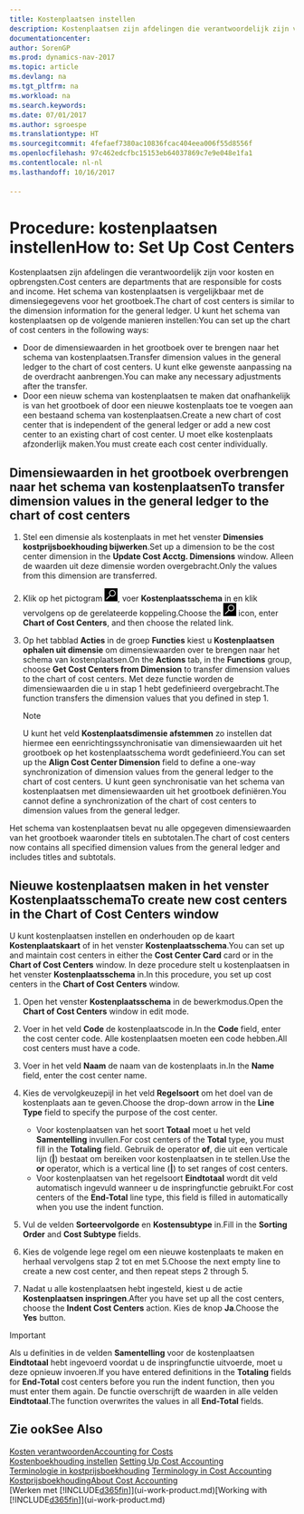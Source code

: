 ```yaml
---
title: Kostenplaatsen instellen
description: Kostenplaatsen zijn afdelingen die verantwoordelijk zijn voor kosten en opbrengsten. Het schema van kostenplaatsen is vergelijkbaar met de dimensiegegevens voor het grootboek.
documentationcenter: 
author: SorenGP
ms.prod: dynamics-nav-2017
ms.topic: article
ms.devlang: na
ms.tgt_pltfrm: na
ms.workload: na
ms.search.keywords: 
ms.date: 07/01/2017
ms.author: sgroespe
ms.translationtype: HT
ms.sourcegitcommit: 4fefaef7380ac10836fcac404eea006f55d8556f
ms.openlocfilehash: 97c462edcfbc15153eb64037869c7e9e048e1fa1
ms.contentlocale: nl-nl
ms.lasthandoff: 10/16/2017

---
```

# <a name="how-to-set-up-cost-centers"></a><span data-ttu-id="f67f9-104">Procedure: kostenplaatsen instellen</span><span class="sxs-lookup"><span data-stu-id="f67f9-104">How to: Set Up Cost Centers</span></span>
<span data-ttu-id="f67f9-105">Kostenplaatsen zijn afdelingen die verantwoordelijk zijn voor kosten en opbrengsten.</span><span class="sxs-lookup"><span data-stu-id="f67f9-105">Cost centers are departments that are responsible for costs and income.</span></span> <span data-ttu-id="f67f9-106">Het schema van kostenplaatsen is vergelijkbaar met de dimensiegegevens voor het grootboek.</span><span class="sxs-lookup"><span data-stu-id="f67f9-106">The chart of cost centers is similar to the dimension information for the general ledger.</span></span> <span data-ttu-id="f67f9-107">U kunt het schema van kostenplaatsen op de volgende manieren instellen:</span><span class="sxs-lookup"><span data-stu-id="f67f9-107">You can set up the chart of cost centers in the following ways:</span></span>  

-   <span data-ttu-id="f67f9-108">Door de dimensiewaarden in het grootboek over te brengen naar het schema van kostenplaatsen.</span><span class="sxs-lookup"><span data-stu-id="f67f9-108">Transfer dimension values in the general ledger to the chart of cost centers.</span></span> <span data-ttu-id="f67f9-109">U kunt elke gewenste aanpassing na de overdracht aanbrengen.</span><span class="sxs-lookup"><span data-stu-id="f67f9-109">You can make any necessary adjustments after the transfer.</span></span>  
-   <span data-ttu-id="f67f9-110">Door een nieuw schema van kostenplaatsen te maken dat onafhankelijk is van het grootboek of door een nieuwe kostenplaats toe te voegen aan een bestaand schema van kostenplaatsen.</span><span class="sxs-lookup"><span data-stu-id="f67f9-110">Create a new chart of cost center that is independent of the general ledger or add a new cost center to an existing chart of cost center.</span></span> <span data-ttu-id="f67f9-111">U moet elke kostenplaats afzonderlijk maken.</span><span class="sxs-lookup"><span data-stu-id="f67f9-111">You must create each cost center individually.</span></span>  

## <a name="to-transfer-dimension-values-in-the-general-ledger-to-the-chart-of-cost-centers"></a><span data-ttu-id="f67f9-112">Dimensiewaarden in het grootboek overbrengen naar het schema van kostenplaatsen</span><span class="sxs-lookup"><span data-stu-id="f67f9-112">To transfer dimension values in the general ledger to the chart of cost centers</span></span>  
1.  <span data-ttu-id="f67f9-113">Stel een dimensie als kostenplaats in met het venster **Dimensies kostprijsboekhouding bijwerken**.</span><span class="sxs-lookup"><span data-stu-id="f67f9-113">Set up a dimension to be the cost center dimension in the **Update Cost Acctg. Dimensions** window.</span></span> <span data-ttu-id="f67f9-114">Alleen de waarden uit deze dimensie worden overgebracht.</span><span class="sxs-lookup"><span data-stu-id="f67f9-114">Only the values from this dimension are transferred.</span></span>  
2.  <span data-ttu-id="f67f9-115">Klik op het pictogram ![Zoeken naar pagina of rapport](media/ui-search/search_small.png "pictogram Zoeken naar pagina of rapport"), voer **Kostenplaatsschema** in en klik vervolgens op de gerelateerde koppeling.</span><span class="sxs-lookup"><span data-stu-id="f67f9-115">Choose the ![Search for Page or Report](media/ui-search/search_small.png "Search for Page or Report icon") icon, enter **Chart of Cost Centers**, and then choose the related link.</span></span>  
3.  <span data-ttu-id="f67f9-116">Op het tabblad **Acties** in de groep **Functies** kiest u **Kostenplaatsen ophalen uit dimensie** om dimensiewaarden over te brengen naar het schema van kostenplaatsen.</span><span class="sxs-lookup"><span data-stu-id="f67f9-116">On the **Actions** tab, in the **Functions** group, choose **Get Cost Centers from Dimension** to transfer dimension values to the chart of cost centers.</span></span> <span data-ttu-id="f67f9-117">Met deze functie worden de dimensiewaarden die u in stap 1 hebt gedefinieerd overgebracht.</span><span class="sxs-lookup"><span data-stu-id="f67f9-117">The function transfers the dimension values that you defined in step 1.</span></span>  

    > [!NOTE]  
    >  <span data-ttu-id="f67f9-118">U kunt het veld **Kostenplaatsdimensie afstemmen** zo instellen dat hiermee een eenrichtingssynchronisatie van dimensiewaarden uit het grootboek op het kostenplaatsschema wordt gedefinieerd.</span><span class="sxs-lookup"><span data-stu-id="f67f9-118">You can set up the **Align Cost Center Dimension**  field to define a one-way synchronization of dimension values from the general ledger to the chart of cost centers.</span></span> <span data-ttu-id="f67f9-119">U kunt geen synchronisatie van het schema van kostenplaatsen met dimensiewaarden uit het grootboek definiëren.</span><span class="sxs-lookup"><span data-stu-id="f67f9-119">You cannot define a synchronization of the chart of cost centers to dimension values from the general ledger.</span></span>  

<span data-ttu-id="f67f9-120">Het schema van kostenplaatsen bevat nu alle opgegeven dimensiewaarden van het grootboek waaronder titels en subtotalen.</span><span class="sxs-lookup"><span data-stu-id="f67f9-120">The chart of cost centers now contains all specified dimension values from the general ledger and includes titles and subtotals.</span></span>  

## <a name="to-create-new-cost-centers-in-the-chart-of-cost-centers-window"></a><span data-ttu-id="f67f9-121">Nieuwe kostenplaatsen maken in het venster Kostenplaatsschema</span><span class="sxs-lookup"><span data-stu-id="f67f9-121">To create new cost centers in the Chart of Cost Centers window</span></span>  
<span data-ttu-id="f67f9-122">U kunt kostenplaatsen instellen en onderhouden op de kaart **Kostenplaatskaart** of in het venster **Kostenplaatsschema**.</span><span class="sxs-lookup"><span data-stu-id="f67f9-122">You can set up and maintain cost centers in either the **Cost Center Card** card or in the **Chart of Cost Centers** window.</span></span> <span data-ttu-id="f67f9-123">In deze procedure stelt u kostenplaatsen in het venster **Kostenplaatsschema** in.</span><span class="sxs-lookup"><span data-stu-id="f67f9-123">In this procedure, you set up cost centers in the **Chart of Cost Centers** window.</span></span>  

1. <span data-ttu-id="f67f9-124">Open het venster **Kostenplaatsschema** in de bewerkmodus.</span><span class="sxs-lookup"><span data-stu-id="f67f9-124">Open the **Chart of Cost Centers** window in edit mode.</span></span>  
2. <span data-ttu-id="f67f9-125">Voer in het veld **Code** de kostenplaatscode in.</span><span class="sxs-lookup"><span data-stu-id="f67f9-125">In the **Code** field, enter the cost center code.</span></span> <span data-ttu-id="f67f9-126">Alle kostenplaatsen moeten een code hebben.</span><span class="sxs-lookup"><span data-stu-id="f67f9-126">All cost centers must have a code.</span></span>  
3. <span data-ttu-id="f67f9-127">Voer in het veld **Naam** de naam van de kostenplaats in.</span><span class="sxs-lookup"><span data-stu-id="f67f9-127">In the **Name** field, enter the cost center name.</span></span>  
4. <span data-ttu-id="f67f9-128">Kies de vervolgkeuzepijl in het veld **Regelsoort** om het doel van de kostenplaats aan te geven.</span><span class="sxs-lookup"><span data-stu-id="f67f9-128">Choose the drop-down arrow in the **Line Type** field to specify the purpose of the cost center.</span></span>  

    - <span data-ttu-id="f67f9-129">Voor kostenplaatsen van het soort **Totaal** moet u het veld **Samentelling** invullen.</span><span class="sxs-lookup"><span data-stu-id="f67f9-129">For cost centers of the **Total** type, you must fill in the **Totaling** field.</span></span> <span data-ttu-id="f67f9-130">Gebruik de operator **of**, die uit een verticale lijn (**&#124;**) bestaat om bereiken voor kostenplaatsen in te stellen.</span><span class="sxs-lookup"><span data-stu-id="f67f9-130">Use the **or** operator, which is a vertical line (**&#124;**) to set ranges of cost centers.</span></span>  
    - <span data-ttu-id="f67f9-131">Voor kostenplaatsen van het regelsoort **Eindtotaal** wordt dit veld automatisch ingevuld wanneer u de inspringfunctie gebruikt.</span><span class="sxs-lookup"><span data-stu-id="f67f9-131">For cost centers of the **End-Total** line type, this field is filled in automatically when you use the indent function.</span></span>  
5.  <span data-ttu-id="f67f9-132">Vul de velden **Sorteervolgorde** en **Kostensubtype** in.</span><span class="sxs-lookup"><span data-stu-id="f67f9-132">Fill in the **Sorting Order** and **Cost Subtype** fields.</span></span>  
6.  <span data-ttu-id="f67f9-133">Kies de volgende lege regel om een nieuwe kostenplaats te maken en herhaal vervolgens stap 2 tot en met 5.</span><span class="sxs-lookup"><span data-stu-id="f67f9-133">Choose the next empty line to create a new cost center, and then repeat steps 2 through 5.</span></span>  
7.  <span data-ttu-id="f67f9-134">Nadat u alle kostenplaatsen hebt ingesteld, kiest u de actie **Kostenplaatsen inspringen**.</span><span class="sxs-lookup"><span data-stu-id="f67f9-134">After you have set up all the cost centers, choose the **Indent Cost Centers** action.</span></span> <span data-ttu-id="f67f9-135">Kies de knop **Ja**.</span><span class="sxs-lookup"><span data-stu-id="f67f9-135">Choose the **Yes** button.</span></span>  

> [!IMPORTANT]  
>  <span data-ttu-id="f67f9-136">Als u definities in de velden **Samentelling** voor de kostenplaatsen **Eindtotaal** hebt ingevoerd voordat u de inspringfunctie uitvoerde, moet u deze opnieuw invoeren.</span><span class="sxs-lookup"><span data-stu-id="f67f9-136">If you have entered definitions in the **Totaling** fields for **End-Total** cost centers before you run the indent function, then you must enter them again.</span></span> <span data-ttu-id="f67f9-137">De functie overschrijft de waarden in alle velden **Eindtotaal**.</span><span class="sxs-lookup"><span data-stu-id="f67f9-137">The function overwrites the values in all **End-Total** fields.</span></span>  

## <a name="see-also"></a><span data-ttu-id="f67f9-138">Zie ook</span><span class="sxs-lookup"><span data-stu-id="f67f9-138">See Also</span></span>  
[<span data-ttu-id="f67f9-139">Kosten verantwoorden</span><span class="sxs-lookup"><span data-stu-id="f67f9-139">Accounting for Costs</span></span>](finance-manage-cost-accounting.md)  
<span data-ttu-id="f67f9-140">[Kostenboekhouding instellen](finance-set-up-cost-accounting.md) </span><span class="sxs-lookup"><span data-stu-id="f67f9-140">[Setting Up Cost Accounting](finance-set-up-cost-accounting.md) </span></span>  
<span data-ttu-id="f67f9-141">[Terminologie in kostprijsboekhouding](finance-terminology-in-cost-accounting.md) </span><span class="sxs-lookup"><span data-stu-id="f67f9-141">[Terminology in Cost Accounting](finance-terminology-in-cost-accounting.md) </span></span>  
[<span data-ttu-id="f67f9-142">Kostprijsboekhouding</span><span class="sxs-lookup"><span data-stu-id="f67f9-142">About Cost Accounting</span></span>](finance-about-cost-accounting.md)  
<span data-ttu-id="f67f9-143">[Werken met [!INCLUDE[d365fin](includes/d365fin_md.md)]](ui-work-product.md)</span><span class="sxs-lookup"><span data-stu-id="f67f9-143">[Working with [!INCLUDE[d365fin](includes/d365fin_md.md)]](ui-work-product.md)</span></span>

